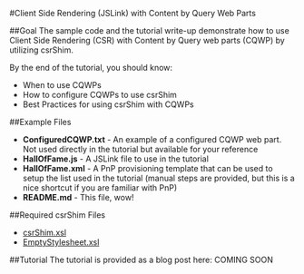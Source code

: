 #Client Side Rendering (JSLink) with Content by Query Web Parts

##Goal
The sample code and the tutorial write-up demonstrate how to use Client Side Rendering (CSR) with Content by Query web parts (CQWP) by utilizing csrShim.

By the end of the tutorial, you should know:
- When to use CQWPs
- How to configure CQWPs to use csrShim
- Best Practices for using csrShim with CQWPs

##Example Files
- **ConfiguredCQWP.txt** - An example of a configured CQWP web part. Not used directly in the tutorial but available for your reference
- **HallOfFame.js** - A JSLink file to use in the tutorial
- **HallOfFame.xml** - A PnP provisioning template that can be used to setup the list used in the tutorial (manual steps are provided, but this is a nice shortcut if you are familiar with PnP)
- **README.md** - This file, wow!

##Required csrShim Files
- [csrShim.xsl](../../csrShim/csrShim.xsl)
- [EmptyStylesheet.xsl](../../csrShim/EmptyStyleSheet.xsl)

##Tutorial
The tutorial is provided as a blog post here: COMING SOON
